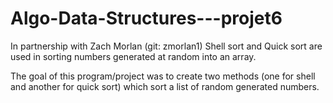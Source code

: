 # Algo-Data-Structures---projet6
In partnership with Zach Morlan (git: zmorlan1) Shell sort and Quick sort are used in sorting numbers generated at random into an array.

The goal of this program/project was to create two methods (one for shell and another for quick sort) which sort a list of random generated numbers. 
